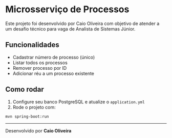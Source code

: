 # Microsserviço de Processos

Este projeto foi desenvolvido por Caio Oliveira com objetivo de atender a um desafio técnico para vaga de Analista de Sistemas Júnior.

## Funcionalidades

- Cadastrar número de processo (único)
- Listar todos os processos
- Remover processo por ID
- Adicionar réu a um processo existente

## Como rodar

1. Configure seu banco PostgreSQL e atualize o `application.yml`
2. Rode o projeto com:

```bash
mvn spring-boot:run
```

---

Desenvolvido por **Caio Oliveira**
